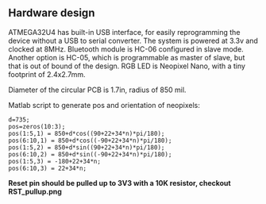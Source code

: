 
## Hardware design

ATMEGA32U4 has built-in USB interface, for easily reprogramming the device without a USB to serial converter. The system is powered at 3.3v and clocked at 8MHz. Bluetooth module is HC-06 configured in slave mode. Another option is HC-05, which is programmable as master of slave, but that is out of bound of the design. RGB LED is Neopixel Nano, with a tiny footprint of 2.4x2.7mm.

Diameter of the circular PCB is 1.7in, radius of 850 mil.

Matlab script to generate pos and orientation of neopixels:
```
d=735;
pos=zeros(10:3);
pos(1:5,1) = 850+d*cos((90+22+34*n)*pi/180);
pos(6:10,1) = 850+d*cos((-90+22+34*n)*pi/180);
pos(1:5,2) = 850+d*sin((90+22+34*n)*pi/180);
pos(6:10,2) = 850+d*sin((-90+22+34*n)*pi/180);
pos(1:5,3) = -180+22+34*n;
pos(6:10,3) = 22+34*n;
```

**Reset pin should be pulled up to 3V3 with a 10K resistor, checkout RST_pullup.png**

